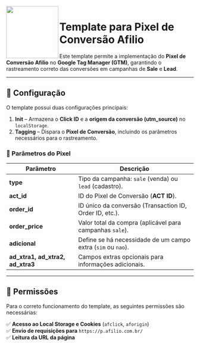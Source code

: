 <img src="https://user-images.githubusercontent.com/78829381/121952199-500cb100-cd32-11eb-9cf6-a420f6acde9e.png" width='140px' height='140px' align='left' />

# **Template para Pixel de Conversão Afilio**

Este template permite a implementação do **Pixel de Conversão Afilio** no **Google Tag Manager (GTM)**, garantindo o rastreamento correto das conversões em campanhas de **Sale** e **Lead**.

---

## **📌 Configuração**

O template possui duas configurações principais:

1. **Init** – Armazena o **Click ID** e a **origem da conversão (utm_source)** no `localStorage`.
2. **Tagging** – Dispara o **Pixel de Conversão**, incluindo os parâmetros necessários para o rastreamento.

### **🎯 Parâmetros do Pixel**

| Parâmetro                        | Descrição                                                    |
| -------------------------------- | ------------------------------------------------------------ |
| **type**                         | Tipo da campanha: `sale` (venda) ou `lead` (cadastro).       |
| **act_id**                       | ID do Pixel de Conversão (**ACT ID**).                       |
| **order_id**                     | ID único da conversão (Transaction ID, Order ID, etc.).      |
| **order_price**                  | Valor total da compra (aplicável para campanhas `sale`).     |
| **adicional**                    | Define se há necessidade de um campo extra (`sim` ou `nao`). |
| **ad_xtra1, ad_xtra2, ad_xtra3** | Campos extras opcionais para informações adicionais.         |

---

## **📜 Permissões**

Para o correto funcionamento do template, as seguintes permissões são necessárias:

✅ **Acesso ao Local Storage e Cookies** (`afclick`, `aforigin`)  
✅ **Envio de requisições para** `https://p.afilio.com.br/`  
✅ **Leitura da URL da página**
